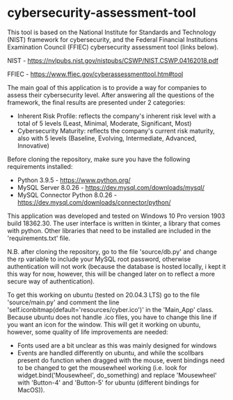 # cybersecurity-assessment-tool

This tool is based on the National Institute for Standards and Technology (NIST) framework for cybersecurity, and the Federal Financial Institutions Examination Council (FFIEC) cybersecurity assessment tool (links below).

NIST - https://nvlpubs.nist.gov/nistpubs/CSWP/NIST.CSWP.04162018.pdf

FFIEC - https://www.ffiec.gov/cyberassessmenttool.htm#tool

The main goal of this application is to provide a way for companies to assess their cybersecurity level. After answering all the questions of the framework, the final results are presented under 2 categories:
  - Inherent Risk Profile: reflects the company's inherent risk level with a total of 5 levels (Least, Minimal, Moderate, Significant, Most)
  - Cybersecurity Maturity: reflects the company's current risk maturity, also with 5 levels (Baseline, Evolving, Intermediate, Advanced, Innovative)


Before cloning the repository, make sure you have the following requirements installed:
  - Python 3.9.5 - https://www.python.org/
  - MySQL Server 8.0.26 - https://dev.mysql.com/downloads/mysql/
  - MySQL Connector Python 8.0.26 - https://dev.mysql.com/downloads/connector/python/


This application was developed and tested on Windows 10 Pro version 1903 build 18362.30.
The user interface is written in tkinter, a library that comes with python. Other libraries that need to be installed are included in the 'requirements.txt' file.

N.B. after cloning the repository, go to the file 'source/db.py' and change the rp variable to include your MySQL root password, otherwise authentication will not work (because the database is hosted locally, i kept it this way for now, however, this will be changed later on to reflect a more secure way of authentication).

To get this working on ubuntu (tested on 20.04.3 LTS) go to the file 'source/main.py' and comment the line 'self.iconbitmap(default='resources/cyber.ico')' in the 'Main_App' class. Because ubuntu does not handle .ico files, you have to change this line if you want an icon for the window. 
This will get it working on ubuntu, however, some quality of life improvements are needed:
  - Fonts used are a bit unclear as this was mainly designed for windows
  - Events are handled differently on ubuntu, and while the scollbars present do function when dragged with the mouse, event bindings need to be changed to get the mousewheel working (i.e. look for widget.bind('Mousewheel', do_something) and replace 'Mousewheel' with 'Button-4' and 'Button-5' for ubuntu (different bindings for MacOS)).
